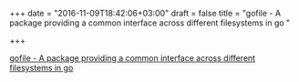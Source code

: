 +++
date = "2016-11-09T18:42:06+03:00"
draft = false
title = "gofile - A package providing a common interface across different filesystems in go "

+++

<p><a href="https://t.co/OOvQ0lysqE">gofile - A package providing a common interface across different filesystems in go </a></p>
